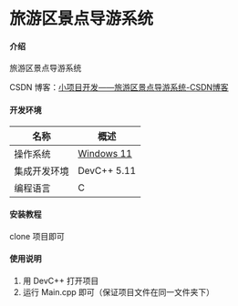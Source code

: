 # 旅游区景点导游系统

#### 介绍

旅游区景点导游系统

CSDN 博客：[小项目开发——旅游区景点导游系统-CSDN博客](https://blog.csdn.net/qq_63512036/article/details/137655019?spm=1001.2014.3001.5502)

#### 开发环境

| 名称         | 概述                                                         |
| ------------ | ------------------------------------------------------------ |
| 操作系统     | [Windows 11](https://www.microsoft.com/zh-cn/software-download/windows11) |
| 集成开发环境 | DevC++ 5.11                                                  |
| 编程语言     | C                                                            |

#### 安装教程

clone 项目即可

#### 使用说明

1.  用 DevC++ 打开项目
2.  运行 Main.cpp 即可（保证项目文件在同一文件夹下）